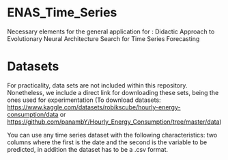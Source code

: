 # ENAS_Time_Series
Necessary elements for the general application for : Didactic Approach to Evolutionary Neural Architecture Search for Time Series Forecasting
# Datasets
For practicality, data sets are not included within this repository. Nonetheless, we include a direct link for downloading these sets, being the ones used for experimentation (To download datasets: https://www.kaggle.com/datasets/robikscube/hourly-energy-consumption/data or https://github.com/panambY/Hourly_Energy_Consumption/tree/master/data)


You can use any time series dataset with the following characteristics: two columns where the first is the date and the second is the variable to be predicted, in addition the dataset has to be a .csv format.


